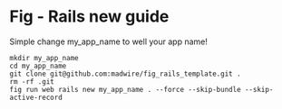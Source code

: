# Fig - Rails new guide

Simple change my_app_name to well your app name!

```
mkdir my_app_name
cd my_app_name
git clone git@github.com:madwire/fig_rails_template.git .
rm -rf .git
fig run web rails new my_app_name . --force --skip-bundle --skip-active-record
```

